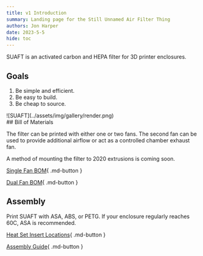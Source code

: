 ```yaml
---
title: v1 Introduction
summary: Landing page for the Still Unnamed Air Filter Thing
authors: Jon Harper
date: 2023-5-5
hide: toc
---
```


<div markdown class="jh-grid-container jh-grid-2">
<div markdown class="jh-card">

SUAFT is an activated carbon and HEPA filter for 3D printer enclosures.

## Goals

1. Be simple and efficient.
2. Be easy to build.
3. Be cheap to source.
</div>
<div markdown class="jh-grid-img">
![SUAFT](../assets/img/gallery/render.png)
</div>
</div>
## Bill of Materials

The filter can be printed with either one or two fans. The second fan can be used to provide additional airflow or act as a controlled chamber exhaust fan.

A method of mounting the filter to 2020 extrusions is coming soon.

[Single Fan BOM](single.md){ .md-button }

[Dual Fan BOM](dual.md){ .md-button }

## Assembly

Print SUAFT with ASA, ABS, or PETG. If your enclosure regularly reaches 60C, ASA is recommended.

[Heat Set Insert Locations](inserts.md){ .md-button }

[Assembly Guide](assembly.md){ .md-button }